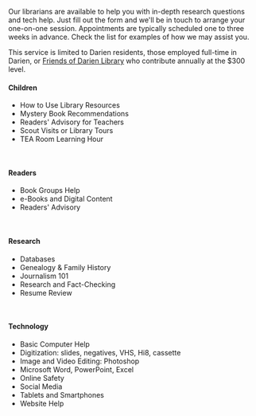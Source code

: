 <div class="row margin-bottom-10">
<div class="col-md-8">

Our librarians are available to help you with in-depth research questions and tech help. Just fill out the form and we'll be in touch to arrange your one-on-one session. Appointments are typically scheduled one to three weeks in advance. Check the list for examples of how we may assist you.

This service is limited to Darien residents, those employed full-time in Darien, or <a href="/friends">Friends of Darien Library</a> who contribute annually at the $300 level.
<br />

<script type="text/javascript" src="https://form.jotform.com/jsform/60405912416146"></script>

</div>
<div class="col-md-4">

#### Children
* How to Use Library Resources
* Mystery Book Recommendations
* Readers' Advisory for Teachers
* Scout Visits or Library Tours
* TEA Room Learning Hour
<br />

#### Readers
* Book Groups Help
* e-Books and Digital Content
* Readers' Advisory
<br />

#### Research
* Databases
* Genealogy & Family History
* Journalism 101
* Research and Fact-Checking
* Resume Review
<br />

#### Technology
* Basic Computer Help
* Digitization: slides, negatives, VHS, Hi8, cassette
* Image and Video Editing: Photoshop
* Microsoft Word, PowerPoint, Excel
* Online Safety
* Social Media
* Tablets and Smartphones 
* Website Help
<br />

</div>
</div>

</div>
</div>